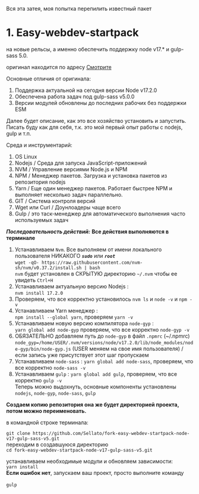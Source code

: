 Вся эта затея, моя попытка перепилить известный пакет
# 1. Easy-webdev-startpack

на новые рельсы, а именно обеспечить поддержку node v17.* и gulp-sass 5.0.

оригинал находится по адресу [Смотрите](https://github.com/budfy/Easy-webdev-startpack/)

Основные отличия от оригинала:
1. Поддержка актуальной на сегодня версии Node v17.2.0
2. Обеспечена работа задач под gulp-sass v5.0.0
3. Версии модулей обновлены до последних рабочих без поддержки ESM

Далее будет описание, как это все хозяйство установить и запустить. Писать буду как для себя, т.к. это мой первый опыт работы с nodejs, gulp и т.п.

Среда и инструментарий:
1. OS Linux
2. Nodejs / Среда для запуска JavaScript-приложений
3. NVM / Управление версиями Node.js и NPM
4. NPM / Менеджер пакетов. Загрузка и установка пакетов из репозитория nodejs
5. Yarn / Еще один менеджер пакетов. Работает быстрее NPM и выполняет несколько задач параллельно.
6. GIT / Система контроля версий
7. Wget или Curl / Доунлоадеры чаще всего
8. Gulp / это таск-менеджер для автоматического выполнения часто используемых задач 

***Последовательность действий:***
**Все действия выполняются в терминале**

1. Устанавливаем `Nvm`. Все выполняем от имени локального пользователя НИКАКОГО ***`sudo`*** или ***`root`*** <br />
    `wget -qO- https://raw.githubusercontent.com/nvm-sh/nvm/v0.37.2/install.sh | bash`<br />
    `nvm` будет установлен в СКРЫТУЮ директорию `~/.nvm` чтобы ее увидеть `Ctrl+H`<br />
2. Устанавливаем актуальную версию Nodejs :<br />`nvm install 17.2.0`<br />
3. Проверяем, что все корректно установилось `nvm ls` и `node -v` и `npm -v`<br /> 
4. Устанавливаем Yarn менеджер :<br />`npm install --global yarn`, проверяем `yarn -v`<br />
5. Устанавливаем новую версию компилятора `node-gyp` :<br />`yarn global add node-gyp` проверяем, что все корректно `node-gyp -v`<br />
6. ОБЯЗАТЕЛЬНО добавляем путь до `node-gyp` в файл `.npmrc` (~/.npmrc) `node_gyp=/home/USER/.nvm/versions/node/v17.2.0/lib/node_modules/node-gyp/bin/node-gyp.js` (USER меняем на свое имя пользователя) / если запись уже присутствует этот шаг пропускаем<br />
7. Устанавливаем `node-sass` :
  `yarn global add node-sass`, проверяем, что все корректно `node-sass -v`<br />
8. Устанавливаем `gulp` :
  `yarn global add gulp`, проверяем, что все корректно `gulp -v`<br />
Теперь можно выдохнуть, основные компоненты установлены `nodejs`, `node-gyp`, `node-sass`, `gulp`

**Создаем копию репозитория она же будет директорией проекта, потом можно переименовать.**

в командной строке терминала:<br />

`git clone https://github.com/Sellato/fork-easy-webdev-startpack-node-v17-gulp-sass-v5.git`<br />
переходим в создавшуюся директорию<br />
`cd fork-easy-webdev-startpack-node-v17-gulp-sass-v5.git`

устанавливаем необходимые модули и обновляем зависимости:<br />
`yarn install`<br />
**Если ошибок нет**, запускаем ваш проект, просто выполните команду<br /><br /> `gulp`

